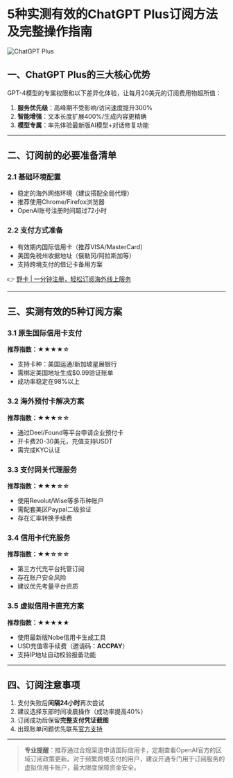 # 5种实测有效的ChatGPT Plus订阅方法及完整操作指南

![ChatGPT Plus](https://bbtdd.com/wp-content/uploads/img/4093707262707660.webp)

## 一、ChatGPT Plus的三大核心优势
GPT-4模型的专属权限和以下差异化体验，让每月20美元的订阅费用物超所值：
1. **服务优先级**：高峰期不受影响/访问速度提升300%
2. **智能增强**：文本长度扩展400%/生成内容更精确
3. **模型专属**：率先体验最新版AI模型+对话修复功能

---

## 二、订阅前的必要准备清单
### 2.1 基础环境配置
- 稳定的海外网络环境（建议搭配全局代理）
- 推荐使用Chrome/Firefox浏览器
- OpenAI账号注册时间超过72小时

### 2.2 支付方式准备
- 有效期内国际信用卡（推荐VISA/MasterCard）
- 美国免税州收据地址（俄勒冈/阿拉斯加等）
- 支持跨境支付的借记卡备用方案

👉 [野卡 | 一分钟注册，轻松订阅海外线上服务](https://bbtdd.com/yeka)

---

## 三、实测有效的5种订阅方案
### 3.1 原生国际信用卡支付
**推荐指数：★★★★☆**
- 支持卡种：美国运通/新加坡星展银行
- 需绑定美国地址生成$0.99验证账单
- 成功率稳定在98%以上

### 3.2 海外预付卡解决方案
**推荐指数：★★★☆☆**
- 通过Deel/Found等平台申请企业预付卡
- 开卡费20-30美元，充值支持USDT
- 需完成KYC认证

### 3.3 支付网关代理服务
**推荐指数：★★★☆☆**
- 使用Revolut/Wise等多币种账户
- 需配套美区Paypal二级验证
- 存在汇率转换手续费

### 3.4 信用卡代充服务
**推荐指数：★★☆☆☆**
- 第三方代充平台托管订阅
- 存在账户安全风险
- 建议优先考量平台资质

### 3.5 虚拟信用卡直充方案
**推荐指数：★★★★★**
- 使用最新版Nobe信用卡生成工具
- USD充值零手续费（邀请码：**ACCPAY**）
- 支持IP地址自动校验报备功能

---

## 四、订阅注意事项
1. 支付失败后**间隔24小时**再次尝试
2. 建议选择东部时间凌晨操作（成功率提高40%）
3. 订阅成功后保留**完整支付凭证截图**
4. 出现账单问题优先联系[官方支持](https://bbtdd.com/yeka)

---

> **专业提醒**：推荐通过合规渠道申请国际信用卡，定期查看OpenAI官方的区域订阅政策更新。对于频繁跨境支付的用户，建议开通专门用于订阅服务的虚拟信用卡账户，最大限度保障资金安全。